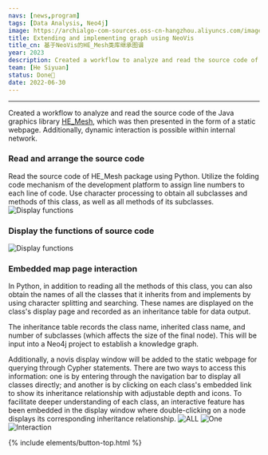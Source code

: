 ```yaml
---
navs: [news,program]
tags: [Data Analysis, Neo4j]
image: https://archialgo-com-sources.oss-cn-hangzhou.aliyuncs.com/images/neo4j.jpg
title: Extending and implementing graph using NeoVis
title_cn: 基于NeoVis的HE_Mesh类库继承图谱
year: 2023
description: Created a workflow to analyze and read the source code of the Java graphics library HE_Mesh, which was then presented in the form of a static webpage. Additionally, dynamic interaction is possible within our internal network.
team: [He Siyuan]
status: Done🙌
date: 2022-06-30
---
```

---
<!-- # Shopping Mall Planning Generator -->
Created a workflow to analyze and read the source code of the Java graphics library [HE_Mesh](https://github.com/wblut/HE_Mesh), which was then presented in the form of a static webpage. Additionally, dynamic interaction is possible within internal network.

### Read and arrange the source code
Read the source code of HE_Mesh package using Python. Utilize the folding code mechanism of the development platform to assign line numbers to each line of code. Use character processing to obtain all subclasses and methods of this class, as well as all methods of its subclasses.
![Display functions](https://archialgo-com-sources.oss-cn-hangzhou.aliyuncs.com/images/foldtest.jpg "Set Level")

### Display the functions of source code

![Display functions](https://archialgo-com-sources.oss-cn-hangzhou.aliyuncs.com/images/functions.jpg "Display functions")

### Embedded map page interaction
In Python, in addition to reading all the methods of this class, you can also obtain the names of all the classes that it inherits from and implements by using character splitting and searching. These names are displayed on the class's display page and recorded as an inheritance table for data output.

The inheritance table records the class name, inherited class name, and number of subclasses (which affects the size of the final node). This will be input into a Neo4j project to establish a knowledge graph. 

Additionally, a novis display window will be added to the static webpage for querying through Cypher statements. There are two ways to access this information: one is by entering through the navigation bar to display all classes directly; and another is by clicking on each class's embedded link to show its inheritance relationship with adjustable depth and icons. To facilitate deeper understanding of each class, an interactive feature has been embedded in the display window where double-clicking on a node displays its corresponding inheritance relationship.
![ALL](https://archialgo-com-sources.oss-cn-hangzhou.aliyuncs.com/images/All.jpg "Load All")
![One](https://archialgo-com-sources.oss-cn-hangzhou.aliyuncs.com/images/One.jpg "Load One")
![Interaction](https://archialgo-com-sources.oss-cn-hangzhou.aliyuncs.com/images/interaction.gif "Double Click event")

{% include elements/button-top.html %}
